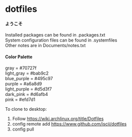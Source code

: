 # dotfiles
#### ようこそ
Installed packages can be found in .packages.txt<br/>
System configuration files can be found in .systemfiles<br/>
Other notes are in Documents/notes.txt

#### Color Palette
gray = #70727f <br/>
light_gray = #bab9c2 <br/>
blue_purple = #495c97 <br/>
purple = #a6a8d9 <br/>
light_purple = #d5d3f7 <br/>
dark_pink = #d6afb4 <br/>
pink = #efd7d1

To clone to desktop:
1. Follow https://wiki.archlinux.org/title/Dotfiles
2. config remote add https://www.github.com/iscii/dotfiles
3. config pull
